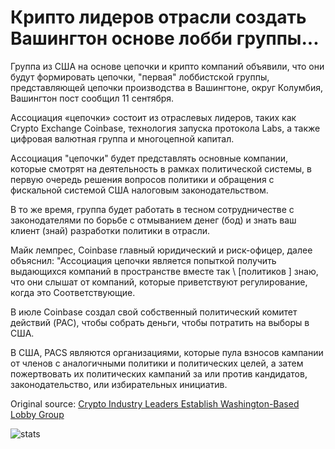 # Крипто лидеров отрасли создать Вашингтон основе лобби группы...

Группа из США на основе цепочки и крипто компаний объявили, что они будут формировать цепочки, "первая" лоббистской группы, представляющей цепочки производства в Вашингтоне, округ Колумбия, Вашингтон пост сообщил 11 сентября.

Ассоциация «цепочки» состоит из отраслевых лидеров, таких как Crypto Exchange Coinbase, технология запуска протокола Labs, а также цифровая валютная группа и многоцепной капитал.

Ассоциация "цепочки" будет представлять основные компании, которые смотрят на деятельность в рамках политической системы, в первую очередь решения вопросов политики и обращения с фискальной системой США налоговым законодательством.

В то же время, группа будет работать в тесном сотрудничестве с законодателями по борьбе с отмыванием денег (бод) и знать ваш клиент (знай) разработки политики в отрасли.

Майк лемпрес, Coinbase главный юридический и риск-офицер, далее объяснил: "Ассоциация цепочки является попыткой получить выдающихся компаний в пространстве вместе так \ [политиков \] знаю, что они слышат от компаний, которые приветствуют регулирование, когда это Соответствующие.

В июле Coinbase создал свой собственный политический комитет действий (PAC), чтобы собрать деньги, чтобы потратить на выборы в США.

В США, PACS являются организациями, которые пула взносов кампании от членов с аналогичными политики и политических целей, а затем пожертвовать их политических кампаний за или против кандидатов, законодательство, или избирательных инициатив.

Original source: [Crypto Industry Leaders Establish Washington-Based Lobby Group](https://cointelegraph.com/news/crypto-industry-leaders-establish-washington-based-lobby-group)

![stats](https://c.statcounter.com/11760860/0/a89fa40b/1/ "stats")